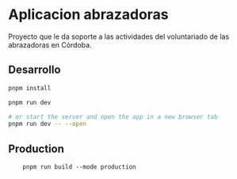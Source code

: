 # Aplicacion abrazadoras
Proyecto que le da soporte a las actividades del voluntariado de las abrazadoras en Córdoba.

## Desarrollo



```bash
pnpm install

pnpm run dev

# or start the server and open the app in a new browser tab
pnpm run dev -- --open
```
## Production
```
    pnpm run build --mode production
```